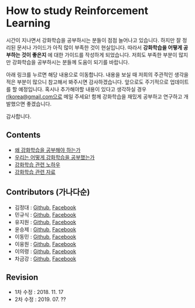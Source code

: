 # How to study Reinforcement Learning

시간이 지나면서 강화학습을 공부하시는 분들이 점점 늘어나고 있습니다. 하지만 잘 정리된 문서나 가이드가 아직 많이 부족한 것이 현실입니다. 따라서 **강화학습을 어떻게 공부하는 것이 좋은지** 에 대한 가이드를 작성하게 되었습니다. 저희도 부족한 부분이 많지만 강화학습을 공부하시는 분들께 도움이 되기를 바랍니다.

아래 링크를 누르면 해당 내용으로 이동합니다. 내용을 보실 때 저희의 주관적인 생각을 적은 부분이 많으니 참고해서 봐주시면 감사하겠습니다. 앞으로도 주기적으로 업데이트를 할 예정입니다. 혹시나 추가해야할 내용이 있다고 생각하실 경우 rlkorea@gmail.com으로 메일 주세요! 함께 강화학습을 재밌게 공부하고 연구하고 개발했으면 좋겠습니다.

감사합니다.

## Contents

- [왜 강화학습을 공부해야 하는가](https://github.com/reinforcement-learning-kr/how_to_study_rl/wiki/%EC%99%9C-%EA%B0%95%ED%99%94%ED%95%99%EC%8A%B5%EC%9D%84-%EA%B3%B5%EB%B6%80%ED%95%B4%EC%95%BC-%ED%95%98%EB%8A%94%EA%B0%80)
- [우리는 어떻게 강화학습을 공부했는가](https://github.com/reinforcement-learning-kr/how_to_study_rl/wiki/%EC%9A%B0%EB%A6%AC%EB%8A%94-%EC%96%B4%EB%96%BB%EA%B2%8C-%EA%B0%95%ED%99%94%ED%95%99%EC%8A%B5%EC%9D%84-%EA%B3%B5%EB%B6%80%ED%96%88%EB%8A%94%EA%B0%80)
- [강화학습 관련 노하우](https://github.com/reinforcement-learning-kr/how_to_study_rl/wiki/%EA%B0%95%ED%99%94%ED%95%99%EC%8A%B5-%EA%B4%80%EB%A0%A8-%EB%85%B8%ED%95%98%EC%9A%B0)
- [강화학습 관련 자료](https://github.com/reinforcement-learning-kr/how_to_study_rl/wiki/%EA%B0%95%ED%99%94%ED%95%99%EC%8A%B5-%EA%B4%80%EB%A0%A8-%EC%9E%90%EB%A3%8C)

## Contributors (가나다순)

- 김정대 : [Github](https://github.com/kekmodel), [Facebook](https://www.facebook.com/kekmodel)
- 민규식 : [Github](https://github.com/Kyushik), [Facebook](https://www.facebook.com/kyushik.min)
- 유지원 : [Github](https://github.com/AshleyRyu), [Facebook](https://www.facebook.com/JiwonAshleyRyu)
- 윤승제 : [Github](https://github.com/sjYoondeltar), [Facebook](https://www.facebook.com/seungje.yoon)
- 이동민 : [Github](https://github.com/dongminlee94), [Facebook](https://www.facebook.com/dongmin.lee.940419)
- 이웅원 : [Github](https://github.com/dnddnjs), [Facebook](https://www.facebook.com/dnddnjs)
- 이의령 : [Github](https://github.com/wooridle), [Facebook](https://www.facebook.com/profile.php?id=100003108093575)
- 차금강 : [Github](https://github.com/chagmgang), [Facebook](https://www.facebook.com/profile.php?id=100002147815509)

## Revision

- 1차 수정 : 2018. 11. 17
- 2차 수정 : 2019. 07. ??
